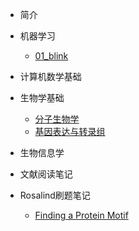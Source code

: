 * 简介
    
* 机器学习
    * [01_blink](md/01_blink.md)

* 计算机数学基础
* 生物学基础
	* [分子生物学](md/3.1.生物学基础.md)
	* [基因表达与转录组](md/3.2.转录组.md)
* 生物信息学
* 文献阅读笔记
* Rosalind刷题笔记
	* [Finding a Protein Motif](md/4.1.Rosalind刷题笔记一.md)